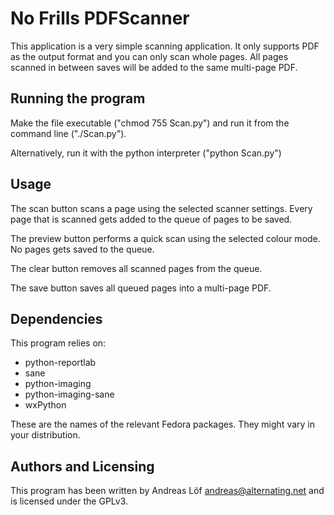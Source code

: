 No Frills PDFScanner
====================

This application is a very simple scanning application. It only
supports PDF as the output format and you can only scan whole
pages. All pages scanned in between saves will be added to the same
multi-page PDF.

Running the program
-------------------
Make the file executable ("chmod 755 Scan.py") and run it from the
command line ("./Scan.py").

Alternatively, run it with the python interpreter ("python Scan.py")


Usage
-----

The scan button scans a page using the selected scanner
settings. Every page that is scanned gets added to the queue of pages
to be saved. 

The preview button performs a quick scan using the selected colour
mode. No pages gets saved to the queue.

The clear button removes all scanned pages from the queue.

The save button saves all queued pages into a multi-page PDF. 


Dependencies
------------
This program relies on:

 * python-reportlab
 * sane
 * python-imaging
 * python-imaging-sane
 * wxPython

These are the names of the relevant Fedora packages. They might vary
in your distribution.

Authors and Licensing
---------------------
This program has been written by Andreas Löf <andreas@alternating.net>
and is licensed under the GPLv3.

